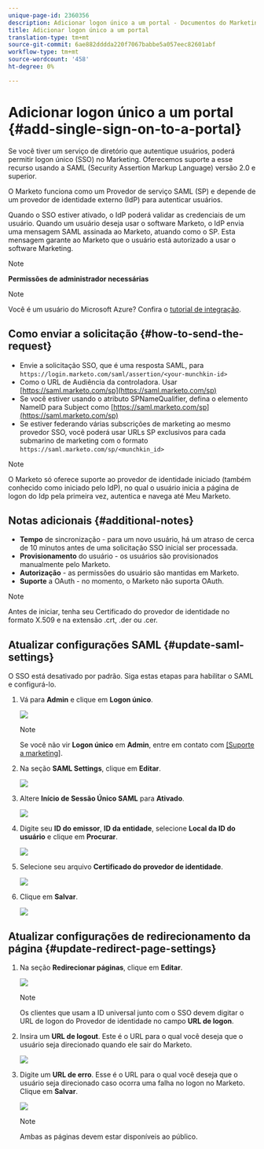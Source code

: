 ```yaml
---
unique-page-id: 2360356
description: Adicionar logon único a um portal - Documentos do Marketing - Documentação do produto
title: Adicionar logon único a um portal
translation-type: tm+mt
source-git-commit: 6ae882dddda220f7067babbe5a057eec82601abf
workflow-type: tm+mt
source-wordcount: '458'
ht-degree: 0%

---
```



# Adicionar logon único a um portal {#add-single-sign-on-to-a-portal}

Se você tiver um serviço de diretório que autentique usuários, poderá permitir logon único (SSO) no Marketing. Oferecemos suporte a esse recurso usando a SAML (Security Assertion Markup Language) versão 2.0 e superior.

O Marketo funciona como um Provedor de serviço SAML (SP) e depende de um provedor de identidade externo (IdP) para autenticar usuários.

Quando o SSO estiver ativado, o IdP poderá validar as credenciais de um usuário. Quando um usuário deseja usar o software Marketo, o IdP envia uma mensagem SAML assinada ao Marketo, atuando como o SP. Esta mensagem garante ao Marketo que o usuário está autorizado a usar o software Marketing.

>[!NOTE]
>
>**Permissões de administrador necessárias**

>[!NOTE]
>
>Você é um usuário do Microsoft Azure? Confira o [tutorial de integração](https://azure.microsoft.com/en-us/documentation/articles/active-directory-saas-marketo-tutorial/).

## Como enviar a solicitação {#how-to-send-the-request}

* Envie a solicitação SSO, que é uma resposta SAML, para `https://login.marketo.com/saml/assertion/<your-munchkin-id>`
* Como o URL de Audiência da controladora. Usar [https://saml.marketo.com/sp](https://saml.marketo.com/sp)
* Se você estiver usando o atributo SPNameQualifier, defina o elemento NameID para Subject como [https://saml.marketo.com/sp](https://saml.marketo.com/sp)
* Se estiver federando várias subscrições de marketing ao mesmo provedor SSO, você poderá usar URLs SP exclusivos para cada submarino de marketing com o formato `https://saml.marketo.com/sp/<munchkin_id>`

>[!NOTE]
>
>O Marketo só oferece suporte ao provedor de identidade iniciado (também conhecido como iniciado pelo IdP), no qual o usuário inicia a página de logon do Idp pela primeira vez, autentica e navega até Meu Marketo.

## Notas adicionais {#additional-notes}

* **Tempo**  de sincronização - para um novo usuário, há um atraso de cerca de 10 minutos antes de uma solicitação SSO inicial ser processada.
* **Provisionamento**  do usuário - os usuários são provisionados manualmente pelo Marketo.
* **Autorização**  - as permissões do usuário são mantidas em Marketo.
* **Suporte**  a OAuth - no momento, o Marketo não suporta OAuth.

>[!NOTE]
>
>Antes de iniciar, tenha seu Certificado do provedor de identidade no formato X.509 e na extensão .crt, .der ou .cer.

## Atualizar configurações SAML {#update-saml-settings}

O SSO está desativado por padrão. Siga estas etapas para habilitar o SAML e configurá-lo.

1. Vá para **Admin** e clique em **Logon único**.

   ![](assets/image2014-9-24-14-3a36-3a50.png)

   >[!NOTE]
   >
   >Se você não vir **Logon único** em **Admin**, entre em contato com [[Suporte a marketing]](https://nation.marketo.com/t5/Support/ct-p/Support).

1. Na seção **SAML Settings**, clique em **Editar**.

   ![](assets/image2014-9-24-14-3a37-3a3.png)

1. Altere **Início de Sessão Único SAML** para **Ativado**.

   ![](assets/image2014-9-24-14-3a37-3a17.png)

1. Digite seu **ID do emissor**, **ID da entidade**, selecione **Local da ID do usuário** e clique em **Procurar**.

   ![](assets/image2014-9-24-14-3a37-3a32.png)

1. Selecione seu arquivo **Certificado do provedor de identidade**.

   ![](assets/image2014-9-24-14-3a38-3a8.png)

1. Clique em **Salvar**.

   ![](assets/image2014-9-24-14-3a38-3a22.png)

## Atualizar configurações de redirecionamento da página {#update-redirect-page-settings}

1. Na seção **Redirecionar páginas**, clique em **Editar**.

   ![](assets/seven.png)

   >[!NOTE]
   >
   >Os clientes que usam a ID universal junto com o SSO devem digitar o URL de logon do Provedor de identidade no campo **URL de logon**.

1. Insira um **URL de logout**. Este é o URL para o qual você deseja que o usuário seja direcionado quando ele sair do Marketo.

   ![](assets/eight.png)

1. Digite um **URL de erro**. Esse é o URL para o qual você deseja que o usuário seja direcionado caso ocorra uma falha no logon no Marketo. Clique em **Salvar**.

   ![](assets/nine.png)

   >[!NOTE]
   >
   >Ambas as páginas devem estar disponíveis ao público.
